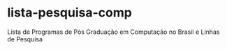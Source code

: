 # lista-pesquisa-comp
Lista de Programas de Pós Graduação em Computação no Brasil e Linhas de Pesquisa
